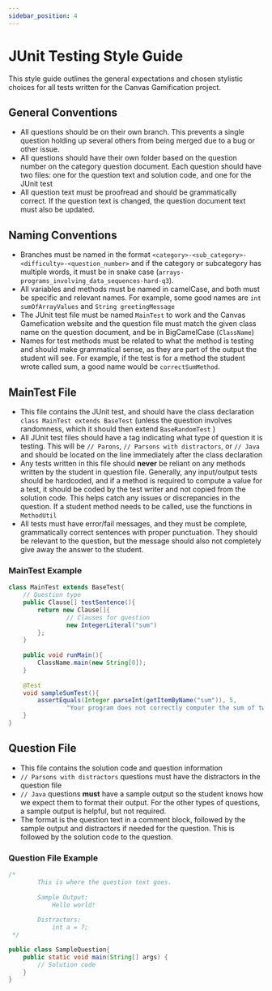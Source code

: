 ```yaml
---
sidebar_position: 4
---
```

# JUnit Testing Style Guide

This style guide outlines the general expectations and chosen stylistic choices for all tests written for the Canvas Gamification project.

## General Conventions

- All questions should be on their own branch. This prevents a single question holding up several others from being merged due to a bug or other issue. 
- All questions should have their own folder based on the question number on the category question document. Each question 
should have two files: one for the question text and solution code, and one for the JUnit test
- All question text must be proofread and should be grammatically correct. If the question text is changed, the question
document text must also be updated. 

## Naming Conventions

- Branches must be named in the format `<category>-<sub_category>-<difficulty>-<question_number>` and if the category or subcategory 
has multiple words, it must be in snake case
  (`arrays-programs_involving_data_sequences-hard-q3`).
- All variables and methods must be named in camelCase, and both must be specific and relevant names. For example, some good
  names are `int sumOfArrayValues` and `String greetingMessage` 
- The JUnit test file must be named `MainTest` to work and the Canvas Gamefication website and the question file must match the given class name on the question document, and
be in BigCamelCase (`ClassName`)
- Names for test methods must be related to what the method is testing and should make grammatical sense, as they are part of the
output the student will see. For example, if the test is for a method the student wrote called sum, a good name would be
`correctSumMethod`.

## MainTest File

- This file contains the JUnit test, and should have the class declaration `class MainTest extends BaseTest` (unless the 
question involves randomness, which it should then extend `BaseRandomTest` )
- All JUnit test files should have a tag indicating what type of question it is testing. This will be `// Parons`,
    `// Parsons with distractors`, or `// Java` and should be located on the line immediately after the class declaration
- Any tests written in this file should **never** be reliant on any methods written by the student in question file. Generally, 
any input/output tests should be hardcoded, and if a method is required to compute a value for a test, it should be 
coded by the test writer and not copied from the solution code. This helps catch any issues or discrepancies in the question.
If a student method needs to be called, use the functions in `MethodUtil`
- All tests must have error/fail messages, and they must be complete, grammatically correct sentences with proper punctuation. 
They should be relevant to the question, but the message should also not completely give away the answer to the student.

### MainTest Example

```java
class MainTest extends BaseTest{
    // Question type
    public Clause[] testSentence(){
        return new Clause[]{
                // Clauses for question
                new IntegerLiteral("sum")
        };
    }
    
    public void runMain(){
        ClassName.main(new String[0]);
    }
    
    @Test
    void sampleSumTest(){
        assertEquals(Integer.parseInt(getItemByName("sum")), 5, 
                "Your program does not correctly computer the sum of two numbers.");
    }
}
```

## Question File
- This file contains the solution code and question information
- `// Parsons with distractors` questions must have the distractors in the question file
- `// Java` questions **must** have a sample output so the student knows how we expect them to format their output. For the
  other types of questions, a sample output is helpful, but not required. 
- The format is the question text in a comment block, followed by the sample output and distractors if needed for the question. 
This is followed by the solution code to the question. 

### Question File Example

```java
/*
        This is where the question text goes.
        
        Sample Output: 
            Hello world!
            
        Distractors:
            int a = 7;     
 */

public class SampleQuestion{
    public static void main(String[] args) {
        // Solution code
    }
}
```

